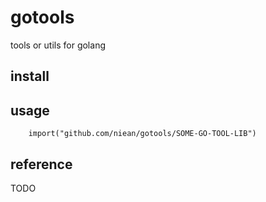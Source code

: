 # gotools
tools or utils for golang

## install

## usage
```
	import("github.com/niean/gotools/SOME-GO-TOOL-LIB")
```

## reference
TODO